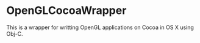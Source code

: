 OpenGLCocoaWrapper
==================

This is a wrapper for writting OpenGL applications on Cocoa in OS X using
Obj-C.
